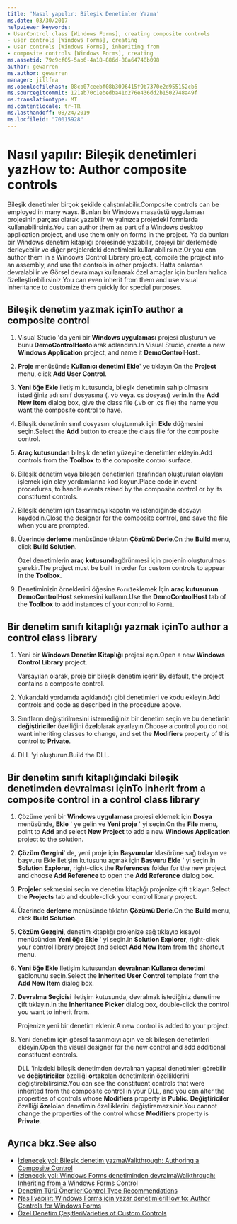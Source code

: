 ```yaml
---
title: 'Nasıl yapılır: Bileşik Denetimler Yazma'
ms.date: 03/30/2017
helpviewer_keywords:
- UserControl class [Windows Forms], creating composite controls
- user controls [Windows Forms], creating
- user controls [Windows Forms], inheriting from
- composite controls [Windows Forms], creating
ms.assetid: 79c9cf05-5ab6-4a18-886d-88a64748b098
author: gewarren
ms.author: gewarren
manager: jillfra
ms.openlocfilehash: 08cb07ceebf08b3096415f9b7370e2d955152cb6
ms.sourcegitcommit: 121ab70c1ebedba41d276e436dd2b1502748a49f
ms.translationtype: MT
ms.contentlocale: tr-TR
ms.lasthandoff: 08/24/2019
ms.locfileid: "70015928"
---
```

# <a name="how-to-author-composite-controls"></a><span data-ttu-id="7c6a3-102">Nasıl yapılır: Bileşik denetimleri yaz</span><span class="sxs-lookup"><span data-stu-id="7c6a3-102">How to: Author composite controls</span></span>

<span data-ttu-id="7c6a3-103">Bileşik denetimler birçok şekilde çalıştırılabilir.</span><span class="sxs-lookup"><span data-stu-id="7c6a3-103">Composite controls can be employed in many ways.</span></span> <span data-ttu-id="7c6a3-104">Bunları bir Windows masaüstü uygulaması projesinin parçası olarak yazabilir ve yalnızca projedeki formlarda kullanabilirsiniz.</span><span class="sxs-lookup"><span data-stu-id="7c6a3-104">You can author them as part of a Windows desktop application project, and use them only on forms in the project.</span></span> <span data-ttu-id="7c6a3-105">Ya da bunları bir Windows denetim kitaplığı projesinde yazabilir, projeyi bir derlemede derleyebilir ve diğer projelerdeki denetimleri kullanabilirsiniz.</span><span class="sxs-lookup"><span data-stu-id="7c6a3-105">Or you can author them in a Windows Control Library project, compile the project into an assembly, and use the controls in other projects.</span></span> <span data-ttu-id="7c6a3-106">Hatta onlardan devralabilir ve Görsel devralmayı kullanarak özel amaçlar için bunları hızlıca özelleştirebilirsiniz.</span><span class="sxs-lookup"><span data-stu-id="7c6a3-106">You can even inherit from them and use visual inheritance to customize them quickly for special purposes.</span></span>

## <a name="to-author-a-composite-control"></a><span data-ttu-id="7c6a3-107">Bileşik denetim yazmak için</span><span class="sxs-lookup"><span data-stu-id="7c6a3-107">To author a composite control</span></span>

1. <span data-ttu-id="7c6a3-108">Visual Studio 'da yeni bir **Windows uygulaması** projesi oluşturun ve bunu **DemoControlHost**olarak adlandırın.</span><span class="sxs-lookup"><span data-stu-id="7c6a3-108">In Visual Studio, create a new **Windows Application** project, and name it **DemoControlHost**.</span></span>

2. <span data-ttu-id="7c6a3-109">**Proje** menüsünde **Kullanıcı denetimi Ekle**' ye tıklayın.</span><span class="sxs-lookup"><span data-stu-id="7c6a3-109">On the **Project** menu, click **Add User Control**.</span></span>

3. <span data-ttu-id="7c6a3-110">**Yeni öğe Ekle** iletişim kutusunda, bileşik denetimin sahip olmasını istediğiniz adı sınıf dosyasına (. vb veya. cs dosyası) verin.</span><span class="sxs-lookup"><span data-stu-id="7c6a3-110">In the **Add New Item** dialog box, give the class file (.vb or .cs file) the name you want the composite control to have.</span></span>

4. <span data-ttu-id="7c6a3-111">Bileşik denetimin sınıf dosyasını oluşturmak için **Ekle** düğmesini seçin.</span><span class="sxs-lookup"><span data-stu-id="7c6a3-111">Select the **Add** button to create the class file for the composite control.</span></span>

5. <span data-ttu-id="7c6a3-112">**Araç kutusundan** bileşik denetim yüzeyine denetimler ekleyin.</span><span class="sxs-lookup"><span data-stu-id="7c6a3-112">Add controls from the **Toolbox** to the composite control surface.</span></span>

6. <span data-ttu-id="7c6a3-113">Bileşik denetim veya bileşen denetimleri tarafından oluşturulan olayları işlemek için olay yordamlarına kod koyun.</span><span class="sxs-lookup"><span data-stu-id="7c6a3-113">Place code in event procedures, to handle events raised by the composite control or by its constituent controls.</span></span>

7. <span data-ttu-id="7c6a3-114">Bileşik denetim için tasarımcıyı kapatın ve istendiğinde dosyayı kaydedin.</span><span class="sxs-lookup"><span data-stu-id="7c6a3-114">Close the designer for the composite control, and save the file when you are prompted.</span></span>

8. <span data-ttu-id="7c6a3-115">Üzerinde **derleme** menüsünde tıklatın **Çözümü Derle**.</span><span class="sxs-lookup"><span data-stu-id="7c6a3-115">On the **Build** menu, click **Build Solution**.</span></span>

     <span data-ttu-id="7c6a3-116">Özel denetimlerin **araç kutusunda**görünmesi için projenin oluşturulması gerekir.</span><span class="sxs-lookup"><span data-stu-id="7c6a3-116">The project must be built in order for custom controls to appear in the **Toolbox**.</span></span>

9. <span data-ttu-id="7c6a3-117">Denetiminizin örneklerini öğesine `Form1`eklemek Için **araç kutusunun** **DemoControlHost** sekmesini kullanın.</span><span class="sxs-lookup"><span data-stu-id="7c6a3-117">Use the **DemoControlHost** tab of the **Toolbox** to add instances of your control to `Form1`.</span></span>

## <a name="to-author-a-control-class-library"></a><span data-ttu-id="7c6a3-118">Bir denetim sınıfı kitaplığı yazmak için</span><span class="sxs-lookup"><span data-stu-id="7c6a3-118">To author a control class library</span></span>

1. <span data-ttu-id="7c6a3-119">Yeni bir **Windows Denetim Kitaplığı** projesi açın.</span><span class="sxs-lookup"><span data-stu-id="7c6a3-119">Open a new **Windows Control Library** project.</span></span>

     <span data-ttu-id="7c6a3-120">Varsayılan olarak, proje bir bileşik denetim içerir.</span><span class="sxs-lookup"><span data-stu-id="7c6a3-120">By default, the project contains a composite control.</span></span>

2. <span data-ttu-id="7c6a3-121">Yukarıdaki yordamda açıklandığı gibi denetimleri ve kodu ekleyin.</span><span class="sxs-lookup"><span data-stu-id="7c6a3-121">Add controls and code as described in the procedure above.</span></span>

3. <span data-ttu-id="7c6a3-122">Sınıfların değiştirilmesini istemediğiniz bir denetim seçin ve bu denetimin **değiştiriciler** özelliğini **özel**olarak ayarlayın.</span><span class="sxs-lookup"><span data-stu-id="7c6a3-122">Choose a control you do not want inheriting classes to change, and set the **Modifiers** property of this control to **Private**.</span></span>

4. <span data-ttu-id="7c6a3-123">DLL 'yi oluşturun.</span><span class="sxs-lookup"><span data-stu-id="7c6a3-123">Build the DLL.</span></span>

## <a name="to-inherit-from-a-composite-control-in-a-control-class-library"></a><span data-ttu-id="7c6a3-124">Bir denetim sınıfı kitaplığındaki bileşik denetimden devralması için</span><span class="sxs-lookup"><span data-stu-id="7c6a3-124">To inherit from a composite control in a control class library</span></span>

1. <span data-ttu-id="7c6a3-125">Çözüme yeni bir **Windows uygulaması** projesi eklemek için **Dosya** menüsünde, **Ekle** ' ye gelin ve **Yeni proje** ' yi seçin.</span><span class="sxs-lookup"><span data-stu-id="7c6a3-125">On the **File** menu, point to **Add** and select **New Project** to add a new **Windows Application** project to the solution.</span></span>

2. <span data-ttu-id="7c6a3-126">**Çözüm Gezgini**' de, yeni proje için **Başvurular** klasörüne sağ tıklayın ve başvuru Ekle Iletişim kutusunu açmak için **Başvuru Ekle** ' yi seçin.</span><span class="sxs-lookup"><span data-stu-id="7c6a3-126">In **Solution Explorer**, right-click the **References** folder for the new project and choose **Add Reference** to open the **Add Reference** dialog box.</span></span>

3. <span data-ttu-id="7c6a3-127">**Projeler** sekmesini seçin ve denetim kitaplığı projenize çift tıklayın.</span><span class="sxs-lookup"><span data-stu-id="7c6a3-127">Select the **Projects** tab and double-click your control library project.</span></span>

4. <span data-ttu-id="7c6a3-128">Üzerinde **derleme** menüsünde tıklatın **Çözümü Derle**.</span><span class="sxs-lookup"><span data-stu-id="7c6a3-128">On the **Build** menu, click **Build Solution**.</span></span>

5. <span data-ttu-id="7c6a3-129">**Çözüm Gezgini**, denetim kitaplığı projenize sağ tıklayıp kısayol menüsünden **Yeni öğe Ekle** ' yi seçin.</span><span class="sxs-lookup"><span data-stu-id="7c6a3-129">In **Solution Explorer**, right-click your control library project and select **Add New Item** from the shortcut menu.</span></span>

6. <span data-ttu-id="7c6a3-130">**Yeni öğe Ekle** Iletişim kutusundan **devralınan Kullanıcı denetimi** şablonunu seçin.</span><span class="sxs-lookup"><span data-stu-id="7c6a3-130">Select the **Inherited User Control** template from the **Add New Item** dialog box.</span></span>

7. <span data-ttu-id="7c6a3-131">**Devralma Seçicisi** iletişim kutusunda, devralmak istediğiniz denetime çift tıklayın.</span><span class="sxs-lookup"><span data-stu-id="7c6a3-131">In the **Inheritance Picker** dialog box, double-click the control you want to inherit from.</span></span>

     <span data-ttu-id="7c6a3-132">Projenize yeni bir denetim eklenir.</span><span class="sxs-lookup"><span data-stu-id="7c6a3-132">A new control is added to your project.</span></span>

8. <span data-ttu-id="7c6a3-133">Yeni denetim için görsel tasarımcıyı açın ve ek bileşen denetimleri ekleyin.</span><span class="sxs-lookup"><span data-stu-id="7c6a3-133">Open the visual designer for the new control and add additional constituent controls.</span></span>

     <span data-ttu-id="7c6a3-134">DLL 'inizdeki bileşik denetimden devralınan yapısal denetimleri görebilir ve **değiştiriciler** özelliği **ortak**olan denetimlerin özelliklerini değiştirebilirsiniz.</span><span class="sxs-lookup"><span data-stu-id="7c6a3-134">You can see the constituent controls that were inherited from the composite control in your DLL, and you can alter the properties of controls whose **Modifiers** property is **Public**.</span></span> <span data-ttu-id="7c6a3-135">**Değiştiriciler** özelliği **özel**olan denetimin özelliklerini değiştiremezsiniz.</span><span class="sxs-lookup"><span data-stu-id="7c6a3-135">You cannot change the properties of the control whose **Modifiers** property is **Private**.</span></span>

## <a name="see-also"></a><span data-ttu-id="7c6a3-136">Ayrıca bkz.</span><span class="sxs-lookup"><span data-stu-id="7c6a3-136">See also</span></span>

- [<span data-ttu-id="7c6a3-137">İzlenecek yol: Bileşik denetim yazma</span><span class="sxs-lookup"><span data-stu-id="7c6a3-137">Walkthrough: Authoring a Composite Control</span></span>](walkthrough-authoring-a-composite-control-with-visual-csharp.md)
- [<span data-ttu-id="7c6a3-138">İzlenecek yol: Windows Forms denetiminden devralma</span><span class="sxs-lookup"><span data-stu-id="7c6a3-138">Walkthrough: Inheriting from a Windows Forms Control</span></span>](walkthrough-inheriting-from-a-windows-forms-control-with-visual-csharp.md)
- [<span data-ttu-id="7c6a3-139">Denetim Türü Önerileri</span><span class="sxs-lookup"><span data-stu-id="7c6a3-139">Control Type Recommendations</span></span>](control-type-recommendations.md)
- [<span data-ttu-id="7c6a3-140">Nasıl yapılır: Windows Forms için yazar denetimleri</span><span class="sxs-lookup"><span data-stu-id="7c6a3-140">How to: Author Controls for Windows Forms</span></span>](how-to-author-controls-for-windows-forms.md)
- [<span data-ttu-id="7c6a3-141">Özel Denetim Çeşitleri</span><span class="sxs-lookup"><span data-stu-id="7c6a3-141">Varieties of Custom Controls</span></span>](varieties-of-custom-controls.md)
